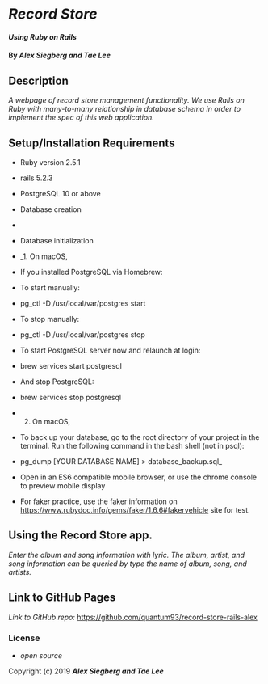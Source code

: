 # _Record Store_

#### _Using Ruby on Rails_

#### By _**Alex Siegberg and Tae Lee**_

## Description

_A webpage of record store management functionality. We use Rails on Ruby with many-to-many relationship in database schema in order to implement the spec of this web application._

## Setup/Installation Requirements

* Ruby version 2.5.1
* rails 5.2.3
* PostgreSQL 10 or above
* Database creation
*
* Database initialization
* _1. On macOS,
* If you installed PostgreSQL via Homebrew:
* To start manually:
* pg_ctl -D /usr/local/var/postgres start
* To stop manually:
* pg_ctl -D /usr/local/var/postgres stop
* To start PostgreSQL server now and relaunch at login:
* brew services start postgresql
* And stop PostgreSQL:
* brew services stop postgresql
* 2. On macOS,
* To back up your database, go to the root directory of your project in the terminal. Run the following command in the bash shell (not in psql):
* pg_dump [YOUR DATABASE NAME] > database_backup.sql_

* Open in an ES6 compatible mobile browser, or use the chrome console to preview mobile display
* For faker practice, use the faker information on https://www.rubydoc.info/gems/faker/1.6.6#fakervehicle site for test.

## Using the Record Store app.

_Enter the album and song information with lyric. The album, artist, and song information can be queried by type the name of album, song, and artists._

## Link to GitHub Pages

_Link to GitHub repo:_
https://github.com/quantum93/record-store-rails-alex

### License

* _open source_

Copyright (c) 2019 **_Alex Siegberg and Tae Lee_**
